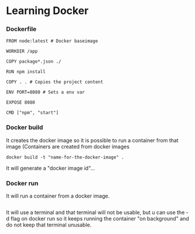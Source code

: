 # Learning Docker

### Dockerfile
```
FROM node:latest # Docker baseimage

WORKDIR /app

COPY package*.json ./

RUN npm install

COPY . . # Copies the project content

ENV PORT=8080 # Sets a env var

EXPOSE 8080

CMD ["npm", "start"]
```

### Docker build
It creates the docker image so it is possible to run a container from that image (Containers are created from docker images

```docker build -t "name-for-the-docker-image" .```

It will generate a "docker image id"...

### Docker run
It will run a container from a docker image.

```docker run -p port-to-run-on-ur-machine:process-port-from-docker "docker image name/docker image id"
```

It will use a terminal and that terminal will not be usable, but u can use the -d flag on docker run so it keeps running the container "on background" and do not keep that terminal unusable.
